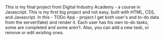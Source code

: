 This is my final project from Digital Industry Academy -  a course in Javascript.
This is my first big project and not easy, built with HTML, CSS, and Javascript.
In this - TODo App - project I get both user's and to-do data from the server(fake) and render it. Each user has his own to-do tasks, some are completed and some aren't. Also, you can add a new task, or remove or edit existing ones.  
